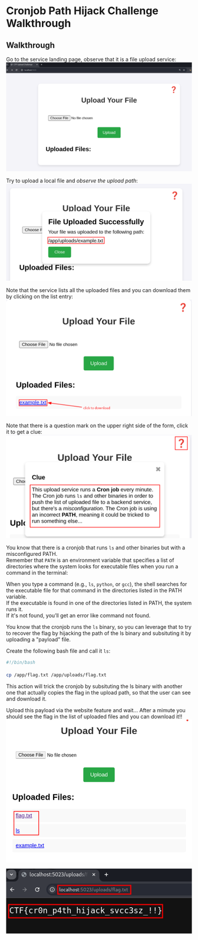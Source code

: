 # Cronjob Path Hijack Challenge Walkthrough


## Walkthrough  

Go to the service landing page, observe that it is a file upload service:  
![landing-page](./images/landing_page.png)  

Try to upload a local file and *observe the upload path*:
![first-upload](./images/first_file_upload.png)  

Note that the service lists all the uploaded files and you can download them by clicking on the list entry:
![download-file](./images/download_file.png)  

Note that there is a question mark on the upper right side of the form, click it to get a clue:  
![clue](./images/clue.png)  

You know that there is a cronjob that runs `ls` and other binaries but with a misconfigured PATH.  
Remember that `PATH` is an environment variable that specifies a list of directories where the system looks for executable files when you run a command in the terminal:  

When you type a command (e.g., `ls`, `python`, or `gcc`), the shell searches for the executable file for that command in the directories listed in the PATH variable.  
If the executable is found in one of the directories listed in PATH, the system runs it.  
If it's not found, you’ll get an error like command not found.  

You know that the cronjob runs the `ls` binary, so you can leverage that to try to recover the flag by hijacking the path of the ls binary and subsituting it by uploading a "payload" file.  

Create the following bash file and call it `ls`:  
```sh
#!/bin/bash

cp /app/flag.txt /app/uploads/flag.txt
```  

This action will trick the cronjob by subsituting the ls binary with another one that actually copies the flag in the upload path, so that the user can see and download it.  

Upload this payload via the website feature and wait...
After a mimute you should see the flag in the list of uploaded files and you can download it!!  
![payload](./images/payload.png)  

![flag](./images/flag.png)  

